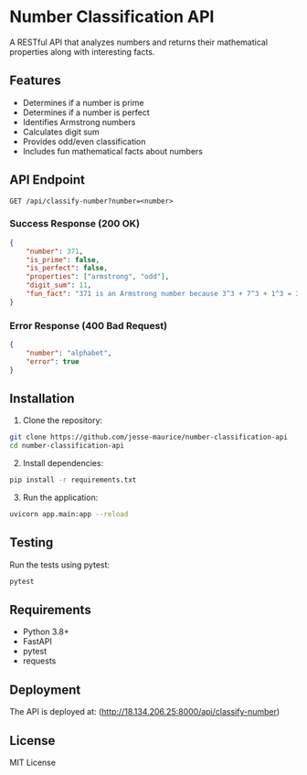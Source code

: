 # Number Classification API

A RESTful API that analyzes numbers and returns their mathematical properties along with interesting facts.

## Features

- Determines if a number is prime
- Determines if a number is perfect
- Identifies Armstrong numbers
- Calculates digit sum
- Provides odd/even classification
- Includes fun mathematical facts about numbers

## API Endpoint

```
GET /api/classify-number?number=<number>
```

### Success Response (200 OK)

```json
{
    "number": 371,
    "is_prime": false,
    "is_perfect": false,
    "properties": ["armstrong", "odd"],
    "digit_sum": 11,
    "fun_fact": "371 is an Armstrong number because 3^3 + 7^3 + 1^3 = 371"
}
```

### Error Response (400 Bad Request)

```json
{
    "number": "alphabet",
    "error": true
}
```

## Installation

1. Clone the repository:
```bash
git clone https://github.com/jesse-maurice/number-classification-api
cd number-classification-api
```

2. Install dependencies:
```bash
pip install -r requirements.txt
```

3. Run the application:
```bash
uvicorn app.main:app --reload
```

## Testing

Run the tests using pytest:
```bash
pytest
```

## Requirements

- Python 3.8+
- FastAPI
- pytest
- requests

## Deployment

The API is deployed at: (http://18.134.206.25:8000/api/classify-number)

## License

MIT License